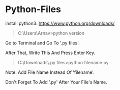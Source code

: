 # Python-Files
install python3:
https://www.python.org/downloads/

<blockquote>
  C:\Users\Arnav>python version
</blockquote>
Go to Terminal and Go To '.py files'.

After That, Write This And Press Enter Key.
<blockquote>
  C:\Downloads\.py files>python filename.py
</blockquote>

Note:
Add File Name Instead Of 'filename'.

Don't Forget To Add '.py' After Your File's Name.
